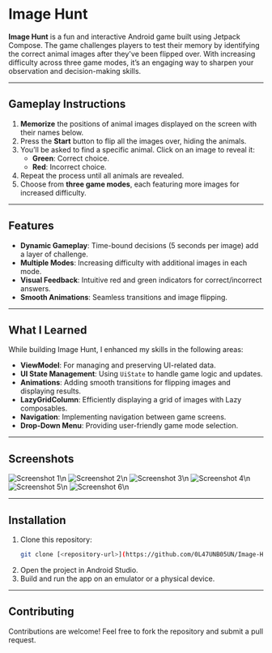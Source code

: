# Image Hunt

**Image Hunt** is a fun and interactive Android game built using Jetpack Compose. The game challenges players to test their memory by identifying the correct animal images after they've been flipped over. With increasing difficulty across three game modes, it’s an engaging way to sharpen your observation and decision-making skills.

---

## Gameplay Instructions

1. **Memorize** the positions of animal images displayed on the screen with their names below.
2. Press the **Start** button to flip all the images over, hiding the animals.
3. You’ll be asked to find a specific animal. Click on an image to reveal it:
   - **Green**: Correct choice.
   - **Red**: Incorrect choice.
4. Repeat the process until all animals are revealed.
5. Choose from **three game modes**, each featuring more images for increased difficulty.

---

## Features

- **Dynamic Gameplay**: Time-bound decisions (5 seconds per image) add a layer of challenge.
- **Multiple Modes**: Increasing difficulty with additional images in each mode.
- **Visual Feedback**: Intuitive red and green indicators for correct/incorrect answers.
- **Smooth Animations**: Seamless transitions and image flipping.

---

## What I Learned

While building Image Hunt, I enhanced my skills in the following areas:

- **ViewModel**: For managing and preserving UI-related data.
- **UI State Management**: Using `UiState` to handle game logic and updates.
- **Animations**: Adding smooth transitions for flipping images and displaying results.
- **LazyGridColumn**: Efficiently displaying a grid of images with Lazy composables.
- **Navigation**: Implementing navigation between game screens.
- **Drop-Down Menu**: Providing user-friendly game mode selection.

---

## Screenshots

![Screenshot 1](app/screenshots/Screenshot_welcome.png)\n
![Screenshot 2](app/screenshots/Screenshot_startGame.png)\n
![Screenshot 3](app/screenshots/Screenshot_startGame2.png)\n
![Screenshot 4](app/screenshots/Screenshot_settings.png)\n
![Screenshot 5](app/screenshots/Screenshot_about.png)\n
![Screenshot 6](app/screenshots/Screenshot_quit.png)\n

---

## Installation

1. Clone this repository:
   ```bash
   git clone [<repository-url>](https://github.com/0L47UNB05UN/Image-Hunt)
   ```
2. Open the project in Android Studio.
3. Build and run the app on an emulator or a physical device.

---

## Contributing

Contributions are welcome! 
Feel free to fork the repository and submit a pull request.
